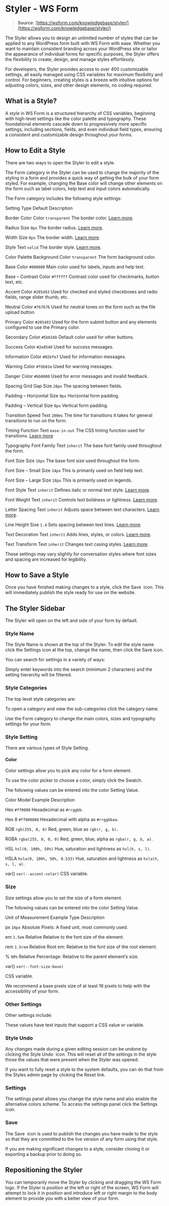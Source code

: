 # Styler - WS Form

> **Source**: [https://wsform.com/knowledgebase/styler/](https://wsform.com/knowledgebase/styler/)


The Styler allows you to design an unlimited number of styles that can be applied to any WordPress form built with WS Form with ease. Whether you want to maintain consistent branding across your WordPress site or tailor the appearance of individual forms for specific purposes, the Styler offers the flexibility to create, design, and manage styles effortlessly.

For developers, the Styler provides access to over 400 customizable settings, all easily managed using CSS variables for maximum flexibility and control. For beginners, creating styles is a breeze with intuitive options for adjusting colors, sizes, and other design elements, no coding required.

## What is a Style?

A style in WS Form is a structured hierarchy of CSS variables, beginning with high-level settings like the color palette and typography. These foundational elements cascade down to progressively more specific settings, including sections, fields, and even individual field types, ensuring a consistent and customizable design throughout your forms.

## How to Edit a Style

There are two ways to open the Styler to edit a style.


The Form category in the Styler can be used to change the majority of the styling in a form and provides a quick way of getting the bulk of your form styled. For example, changing the Base color will change other elements on the form such as label colors, help text and input colors automatically.

The Form category includes the following style settings:

Setting
Type
Default
Description

Border
Color
Color
`transparent`
The border color. [Learn more](https://developer.mozilla.org/en-US/docs/Web/CSS/border-color).

Radius
Size
`0px`
The border radius. [Learn more](https://developer.mozilla.org/en-US/docs/Web/CSS/border-radius).

Width
Size
`0px`
The border width. [Learn more](https://developer.mozilla.org/en-US/docs/Web/CSS/border-width).

Style
Text
`solid`
The border style. [Learn more](https://developer.mozilla.org/en-US/docs/Web/CSS/border-style).

Color Palette
Background
Color
`transparent`
The form background color.

Base
Color
`#000000`
Main color used for labels, inputs and help text.

Base – Contrast
Color
`#ffffff`
Contrast color used for checkmarks, button text, etc.

Accent
Color
`#205493`
Used for checked and styled checkboxes and radio fields, range slider thumb, etc.

Neutral
Color
`#767676`
Used for neutral tones on the form such as the file upload button.

Primary
Color
`#205493`
Used for the form submit button and any elements configured to use the Primary color.

Secondary
Color
`#5b616b`
Default color used for other buttons.

Success
Color
`#2e8540`
Used for success messages.

Information
Color
`#02bfe7`
Used for information messages.

Warning
Color
`#fdb81e`
Used for warning messages.

Danger
Color
`#bb0000`
Used for error messages and invalid feedback.

Spacing
Grid Gap
Size
`20px`
The spacing between fields.

Padding – Horizontal
Size
`0px`
Horizontal form padding.

Padding – Vertical
Size
`0px`
Vertical form padding.

Transition
Speed
Text
`200ms`
The time for transitions it takes for general transitions to run on the form.

Timing Function
Text
`ease-in-out`
The CSS timing function used for transitions. [Learn more](https://developer.mozilla.org/en-US/docs/Web/CSS/transition-timing-function)

Typography
Font Family
Text
`inherit`
The base font family used throughout the form.

Font Size
Size
`16px`
The base font size used throughout the form.

Font Size – Small
Size
`14px`
This is primarily used on field help text.

Font Size – Large
Size
`18px`
This is primarily used on legends.

Font Style
Text
`inherit`
Defines italic or normal text style. [Learn more](https://developer.mozilla.org/en-US/docs/Web/CSS/font-style).

Font Weight
Text
`inherit`
Controls text boldness or lightness. [Learn more](https://developer.mozilla.org/en-US/docs/Web/CSS/font-weight).

Letter Spacing
Text
`inherit`
Adjusts space between text characters. [Learn more](https://developer.mozilla.org/en-US/docs/Web/CSS/letter-spacing).

Line Height
Sixe
`1.4`
Sets spacing between text lines. [Learn more](https://developer.mozilla.org/en-US/docs/Web/CSS/line-height).

Text Decoration
Text
`inherit`
Adds lines, styles, or colors. [Learn more](https://developer.mozilla.org/en-US/docs/Web/CSS/text-decoration).

Text Transform
Text
`inherit`
Changes text casing styles. [Learn more](https://developer.mozilla.org/en-US/docs/Web/CSS/text-transform).

These settings may vary slightly for conversation styles where font sizes and spacing are increased for legibility.

## How to Save a Style

Once you have finished making changes to a style, click the Save  icon. This will immediately publish the style ready for use on the website.

## The Styler Sidebar

The Styler will open on the left and side of your form by default.

### Style Name

The Style Name is shown at the top of the Styler. To edit the style name click the Settings icon at the top, change the name, then click the Save icon.


You can search for settings in a variety of ways:

Simply enter keywords into the search (minimum 2 characters) and the setting hierarchy will be filtered.

### Style Categories

The top level style categories are:

To open a category and view the sub-categories click the category name.

Use the Form category to change the main colors, sizes and typography settings for your form.


### Style Setting

There are various types of Style Setting.

#### Color

Color settings allow you to pick any color for a form element.

To use the color picker to choose a color, simply click the Swatch.

The following values can be entered into the color Setting Value.

Color Model
Example
Description

Hex
`#ff0000`
Hexadecimal as `#rrggbb`.

Hex 8
`#ff000088`
Hexadecimal with alpha as `#rrggbbaa`.

RGB
`rgb(255, 0, 0)`
Red, green, blue as `rgb(r, g, b)`.

RGBA
`rgba(255, 0, 0, 0)`
Red, green, blue, alpha as `rgba(r, g, b, a)`.

HSL
`hsl(0, 100%, 50%)`
Hue, saturation and lightness as `hsl(h, s, l)`.

HSLA
`hsla(0, 100%, 50%, 0.533)`
Hue, saturation and lightness as `hsla(h, s, l, a)`.

var()
`var(--accent-color)`
CSS variable.

### Size

Size settings allow you to set the size of a form element.

The following values can be entered into the color Setting Value.

Unit of Measurement
Example
Type
Description

px
`16px`
Absolute
Pixels: A fixed unit, most commonly used.

em
`1.5em`
Relative
Relative to the font size of the element.

rem
`1.5rem`
Relative
Root em: Relative to the font size of the root element.

%
`90%`
Relative
Percentage: Relative to the parent element’s size.

var()
`var(--font-size-base)`

CSS variable.

We recommend a base pixels size of at least 16 pixels to help with the accessibility of your form.

### Other Settings

Other settings include:

These values have text inputs that support a CSS value or variable.

### Style Undo

Any changes made during a given editing session can be undone by clicking the Style Undo  icon. This will reset all of the settings in the style those the values that were present when the Styler was opened.

If you want to fully reset a style to the system defaults, you can do that from the Styles admin page by clicking the Reset link.

### Settings

The settings panel allows you change the style name and also enable the alternative colors scheme. To access the settings panel click the Settings  icon.

### Save

The Save  icon is used to publish the changes you have made to the style so that they are committed to the live version of any form using that style.

If you are making significant changes to a style, consider cloning it or exporting a backup prior to doing so.

## Repositioning the Styler

You can temporarily move the Styler by clicking and dragging the WS Form logo. If the Styler is position at the left or right of the screen, WS Form will attempt to lock it in position and introduce left or right margin to the body element to provide you with a better view of your form.
